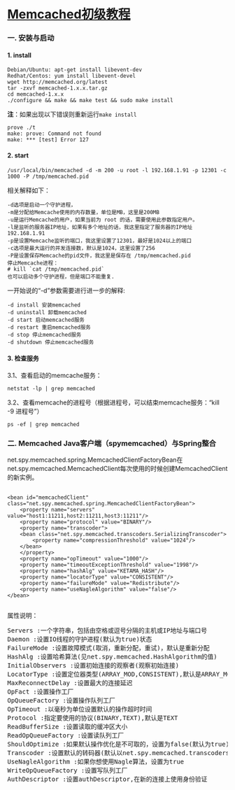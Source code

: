 [Memcached初级教程](http://memcached.org/)
===========
### 一. 安装与启动
#### 1. install
```shell
Debian/Ubuntu: apt-get install libevent-dev 
Redhat/Centos: yum install libevent-devel
wget http://memcached.org/latest
tar -zxvf memcached-1.x.x.tar.gz
cd memcached-1.x.x
./configure && make && make test && sudo make install
````
**注**：如果出现以下错误则重新运行`make install`
```shell
prove ./t
make: prove: Command not found
make: *** [test] Error 127
```
#### 2. start
```shell
/usr/local/bin/memcached -d -m 200 -u root -l 192.168.1.91 -p 12301 -c 1000 -P /tmp/memcached.pid
```
相关解释如下：
```shell
-d选项是启动一个守护进程，
-m是分配给Memcache使用的内存数量，单位是MB，这里是200MB
-u是运行Memcache的用户，如果当前为 root 的话，需要使用此参数指定用户。
-l是监听的服务器IP地址，如果有多个地址的话，我这里指定了服务器的IP地址192.168.1.91
-p是设置Memcache监听的端口，我这里设置了12301，最好是1024以上的端口
-c选项是最大运行的并发连接数，默认是1024，这里设置了256
-P是设置保存Memcache的pid文件，我这里是保存在 /tmp/memcached.pid
停止Memcache进程：
# kill `cat /tmp/memcached.pid`
也可以启动多个守护进程，但是端口不能重复.
```
一开始说的“-d”参数需要进行进一步的解释:
```shell
-d install 安装memcached
-d uninstall 卸载memcached
-d start 启动memcached服务
-d restart 重启memcached服务
-d stop 停止memcached服务
-d shutdown 停止memcached服务
```
#### 3. 检查服务
3.1、查看启动的memcache服务：
```shell
netstat -lp | grep memcached
```
3.2、查看memcache的进程号（根据进程号，可以结束memcache服务：“kill -9 进程号”）
```shell
ps -ef | grep memcached 
```

### 二. Memcached Java客户端（spymemcached）与Spring整合
net.spy.memcached.spring.MemcachedClientFactoryBean在net.spy.memcached.MemcachedClient每次使用的时候创建MemcachedClient的新实例。
<pre>
    <code>
&lt;bean id="memcachedClient" class="net.spy.memcached.spring.MemcachedClientFactoryBean"&gt;  
    &lt;property name="servers" value="host1:11211,host2:11211,host3:11211"/&gt;  
    &lt;property name="protocol" value="BINARY"/&gt;  
    &lt;property name="transcoder"&gt;  
    &lt;bean class="net.spy.memcached.transcoders.SerializingTranscoder"&gt;  
        &lt;property name="compressionThreshold" value="1024"/&gt;  
    &lt;/bean&gt;  
    &lt;/property&gt;  
    &lt;property name="opTimeout" value="1000"/&gt;  
    &lt;property name="timeoutExceptionThreshold" value="1998"/&gt;  
    &lt;property name="hashAlg" value="KETAMA_HASH"/&gt;  
    &lt;property name="locatorType" value="CONSISTENT"/&gt;   
    &lt;property name="failureMode" value="Redistribute"/&gt;  
    &lt;property name="useNagleAlgorithm" value="false"/&gt;  
&lt;/bean&gt;
    </code>
</pre>
属性说明：
<pre>
Servers :一个字符串，包括由空格或逗号分隔的主机或IP地址与端口号
Daemon :设置IO线程的守护进程(默认为true)状态
FailureMode :设置故障模式(取消，重新分配，重试)，默认是重新分配
HashAlg :设置哈希算法(见net.spy.memcached.HashAlgorithm的值)
InitialObservers :设置初始连接的观察者(观察初始连接)
LocatorType :设置定位器类型(ARRAY_MOD,CONSISTENT),默认是ARRAY_MOD
MaxReconnectDelay :设置最大的连接延迟
OpFact :设置操作工厂
OpQueueFactory :设置操作队列工厂
OpTimeout :以毫秒为单位设置默认的操作超时时间
Protocol :指定要使用的协议(BINARY,TEXT),默认是TEXT
ReadBufferSize :设置读取的缓冲区大小
ReadOpQueueFactory :设置读队列工厂
ShouldOptimize :如果默认操作优化是不可取的，设置为false(默认为true)
Transcoder :设置默认的转码器(默认以net.spy.memcached.transcoders.SerializingTranscoder)
UseNagleAlgorithm :如果你想使用Nagle算法，设置为true
WriteOpQueueFactory :设置写队列工厂
AuthDescriptor :设置authDescriptor,在新的连接上使用身份验证
</pre>
